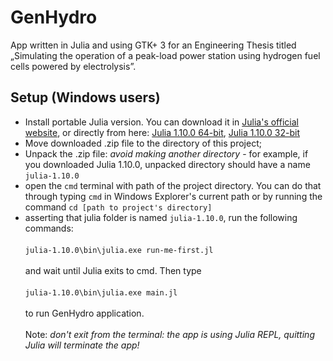 
# GenHydro
App written in Julia and using GTK+ 3 for an Engineering Thesis titled „Simulating the operation of a peak-load power station using hydrogen fuel cells powered by electrolysis”.

## Setup (Windows users)

- Install portable Julia version. You can download it in [Julia's official website](https://julialang.org/downloads/), or directly from here: [Julia 1.10.0 64-bit](https://julialang-s3.julialang.org/bin/winnt/x64/1.10/julia-1.10.0-win64.zip), [Julia 1.10.0 32-bit](https://julialang-s3.julialang.org/bin/winnt/x86/1.10/julia-1.10.0-win32.zip)
- Move downloaded .zip file to the directory of this project;
- Unpack the .zip file: *avoid making another directory* - for example, if you downloaded Julia 1.10.0, unpacked directory should have a name `julia-1.10.0`
- open the `cmd` terminal with path of the project directory. You can do that through typing `cmd` in Windows Explorer's current path or by running the command `cd [path to project's directory]`
- asserting that julia folder is named `julia-1.10.0`, run the following commands:<br>
<br>`julia-1.10.0\bin\julia.exe run-me-first.jl`<br>
<br>and wait until Julia exits to cmd. Then type<br>
<br>`julia-1.10.0\bin\julia.exe main.jl`<br>
<br>to run GenHydro application.<br>
<br>Note: *don't exit from the terminal: the app is using Julia REPL, quitting Julia will terminate the app!*
